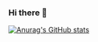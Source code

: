 ### Hi there 👋

[![Anurag's GitHub stats](https://github-readme-stats.vercel.app/api?username=gh-nbs)](https://github.com/anuraghazra/github-readme-stats)

<!--
**gh-nbs/gh-nbs** is a ✨ _special_ ✨ repository because its `README.md` (this file) appears on your GitHub profile.

Here are some ideas to get you started:

- 🔭 I’m currently working on ...
- 🌱 I’m currently learning ...
- 👯 I’m looking to collaborate on ...
- 🤔 I’m looking for help with ...
- 💬 Ask me about ...
- 📫 How to reach me: ...
- 😄 Pronouns: ...
- ⚡ Fun fact: ...
-->
